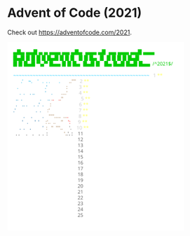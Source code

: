 # Advent of Code (2021)
Check out https://adventofcode.com/2021.

<a href="https://adventofcode.com/2021"><img src="calendar.svg" width="80%" /></a>
           
